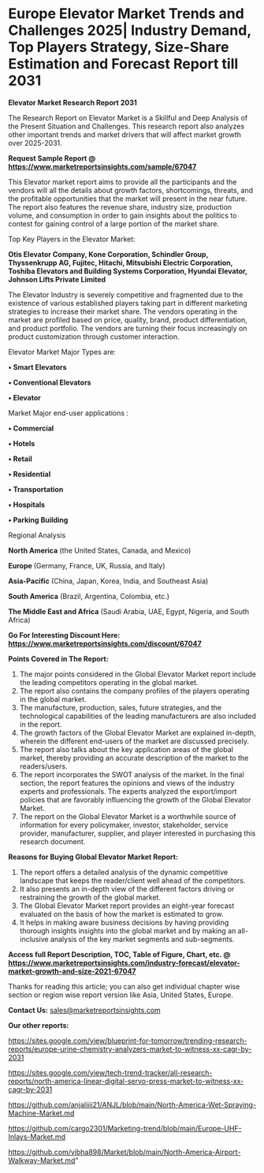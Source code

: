 # Europe Elevator Market Trends and Challenges 2025| Industry Demand, Top Players Strategy, Size-Share Estimation and Forecast Report till 2031

<strong>Elevator Market Research Report 2031</strong>

The Research Report on Elevator Market is a Skillful and Deep Analysis of the Present Situation and Challenges. This research report also analyzes other important trends and market drivers that will affect market growth over 2025-2031.

<strong>Request Sample Report @ <a href=https://www.marketreportsinsights.com/sample/67047>https://www.marketreportsinsights.com/sample/67047</a></strong>

This Elevator market report aims to provide all the participants and the vendors will all the details about growth factors, shortcomings, threats, and the profitable opportunities that the market will present in the near future. The report also features the revenue share, industry size, production volume, and consumption in order to gain insights about the politics to contest for gaining control of a large portion of the market share.

Top Key Players in the Elevator Market:

<strong>Otis Elevator Company, Kone Corporation, Schindler Group, Thyssenkrupp AG, Fujitec, Hitachi, Mitsubishi Electric Corporation, Toshiba Elevators and Building Systems Corporation, Hyundai Elevator, Johnson Lifts Private Limited</strong>

The Elevator Industry is severely competitive and fragmented due to the existence of various established players taking part in different marketing strategies to increase their market share. The vendors operating in the market are profiled based on price, quality, brand, product differentiation, and product portfolio. The vendors are turning their focus increasingly on product customization through customer interaction.

Elevator Market Major Types are:

<strong>• Smart Elevators

• Conventional Elevators

• Elevator</strong>

Market Major end-user applications :

<strong>• Commercial

• Hotels

• Retail

• Residential

• Transportation

• Hospitals

• Parking Building</strong>

Regional Analysis

</u><strong><b>North America</b></strong> (the United States, Canada, and Mexico)

<strong><b>Europe </b></strong>(Germany, France, UK, Russia, and Italy)

<strong><b>Asia-Pacific</b></strong> (China, Japan, Korea, India, and Southeast Asia)

<strong><b>South America</b></strong> (Brazil, Argentina, Colombia, etc.)

<strong><b>The Middle East and Africa</b></strong> (Saudi Arabia, UAE, Egypt, Nigeria, and South Africa)

<strong>Go For Interesting Discount Here: <a href=https://www.marketreportsinsights.com/discount/67047>https://www.marketreportsinsights.com/discount/67047</a></strong>

<strong>Points Covered in The Report:</strong>
<ol>
  <li>The major points considered in the Global Elevator Market report include the leading competitors operating in the global market.</li>
  <li>The report also contains the company profiles of the players operating in the global market.</li>
  <li>The manufacture, production, sales, future strategies, and the technological capabilities of the leading manufacturers are also included in the report.</li>
  <li>The growth factors of the Global Elevator Market are explained in-depth, wherein the different end-users of the market are discussed precisely.</li>
  <li>The report also talks about the key application areas of the global market, thereby providing an accurate description of the market to the readers/users.</li>
  <li>The report incorporates the SWOT analysis of the market. In the final section, the report features the opinions and views of the industry experts and professionals. The experts analyzed the export/import policies that are favorably influencing the growth of the Global Elevator Market.</li>
  <li>The report on the Global Elevator Market is a worthwhile source of information for every policymaker, investor, stakeholder, service provider, manufacturer, supplier, and player interested in purchasing this research document.</li>
</ol>
<strong>Reasons for Buying Global Elevator Market Report:</strong>

<ol>
  <li>The report offers a detailed analysis of the dynamic competitive landscape that keeps the reader/client well ahead of the competitors.</li>
  <li>It also presents an in-depth view of the different factors driving or restraining the growth of the global market.</li>
  <li>The Global Elevator Market report provides an eight-year forecast evaluated on the basis of how the market is estimated to grow.</li>
  <li>It helps in making aware business decisions by having providing thorough insights insights into the global market and by making an all-inclusive analysis of the key market segments and sub-segments.</li>
</ol>
<strong>Access full Report Description, TOC, Table of Figure, Chart, etc. @ <a href=https://www.marketreportsinsights.com/industry-forecast/elevator-market-growth-and-size-2021-67047>https://www.marketreportsinsights.com/industry-forecast/elevator-market-growth-and-size-2021-67047</a></strong>


Thanks for reading this article; you can also get individual chapter wise section or region wise report version like Asia, United States, Europe.

<strong>Contact Us:</strong>
sales@marketreportsinsights.com

<strong>Our other reports:</strong>

<a href=https://sites.google.com/view/blueprint-for-tomorrow/trending-research-reports/europe-urine-chemistry-analyzers-market-to-witness-xx-cagr-by-2031>https://sites.google.com/view/blueprint-for-tomorrow/trending-research-reports/europe-urine-chemistry-analyzers-market-to-witness-xx-cagr-by-2031</a>

<a href=https://sites.google.com/view/tech-trend-tracker/all-research-reports/north-america-linear-digital-servo-press-market-to-witness-xx-cagr-by-2031>https://sites.google.com/view/tech-trend-tracker/all-research-reports/north-america-linear-digital-servo-press-market-to-witness-xx-cagr-by-2031</a>

<a href=https://github.com/anjaliiii21/ANJL/blob/main/North-America-Wet-Spraying-Machine-Market.md>https://github.com/anjaliiii21/ANJL/blob/main/North-America-Wet-Spraying-Machine-Market.md</a>

<a href=https://github.com/cargo2301/Marketing-trend/blob/main/Europe-UHF-Inlays-Market.md>https://github.com/cargo2301/Marketing-trend/blob/main/Europe-UHF-Inlays-Market.md</a>

<a href=https://github.com/vibha898/Market/blob/main/North-America-Airport-Walkway-Market.md>https://github.com/vibha898/Market/blob/main/North-America-Airport-Walkway-Market.md</a>"
